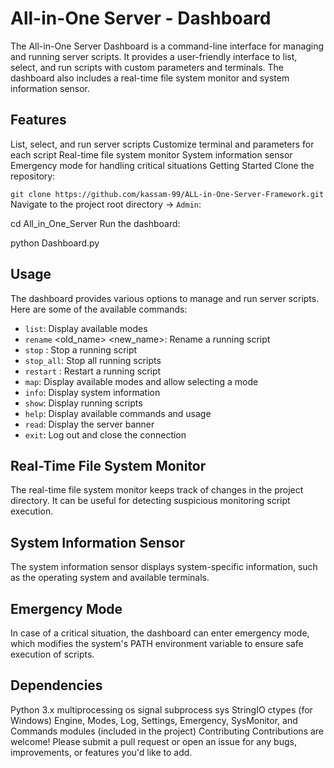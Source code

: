 # All-in-One Server - Dashboard
The All-in-One Server Dashboard is a command-line interface for managing and running server scripts. It provides a user-friendly interface to list, select, and run scripts with custom parameters and terminals. The dashboard also includes a real-time file system monitor and system information sensor.

## Features
List, select, and run server scripts
Customize terminal and parameters for each script
Real-time file system monitor
System information sensor
Emergency mode for handling critical situations
Getting Started
Clone the repository:


`
    git clone https://github.com/kassam-99/ALL-in-One-Server-Framework.git
`
Navigate to the project root directory -> `Admin`:


cd All_in_One_Server
Run the dashboard:


python Dashboard.py
## Usage
The dashboard provides various options to manage and run server scripts. Here are some of the available commands:

 - `list`: Display available modes
 - `rename` <old_name> <new_name>: Rename a running script
 - `stop` <name>: Stop a running script
 - `stop_all`: Stop all running scripts
 - `restart` <name>: Restart a running script
 - `map`: Display available modes and allow selecting a mode
 - `info`: Display system information
 - `show`: Display running scripts
 - `help`: Display available commands and usage
 - `read`: Display the server banner
 - `exit`: Log out and close the connection

## Real-Time File System Monitor
The real-time file system monitor keeps track of changes in the project directory. It can be useful for detecting suspicious monitoring script execution.

## System Information Sensor
The system information sensor displays system-specific information, such as the operating system and available terminals.

## Emergency Mode
In case of a critical situation, the dashboard can enter emergency mode, which modifies the system's PATH environment variable to ensure safe execution of scripts.

## Dependencies
Python 3.x
multiprocessing
os
signal
subprocess
sys
StringIO
ctypes (for Windows)
Engine, Modes, Log, Settings, Emergency, SysMonitor, and Commands modules (included in the project)
Contributing
Contributions are welcome! Please submit a pull request or open an issue for any bugs, improvements, or features you'd like to add.

